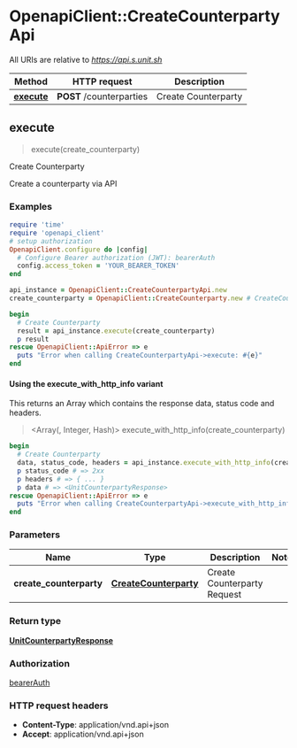 # OpenapiClient::CreateCounterpartyApi

All URIs are relative to *https://api.s.unit.sh*

| Method | HTTP request | Description |
| ------ | ------------ | ----------- |
| [**execute**](CreateCounterpartyApi.md#execute) | **POST** /counterparties | Create Counterparty |


## execute

> <UnitCounterpartyResponse> execute(create_counterparty)

Create Counterparty

Create a counterparty via API 

### Examples

```ruby
require 'time'
require 'openapi_client'
# setup authorization
OpenapiClient.configure do |config|
  # Configure Bearer authorization (JWT): bearerAuth
  config.access_token = 'YOUR_BEARER_TOKEN'
end

api_instance = OpenapiClient::CreateCounterpartyApi.new
create_counterparty = OpenapiClient::CreateCounterparty.new # CreateCounterparty | Create Counterparty Request

begin
  # Create Counterparty
  result = api_instance.execute(create_counterparty)
  p result
rescue OpenapiClient::ApiError => e
  puts "Error when calling CreateCounterpartyApi->execute: #{e}"
end
```

#### Using the execute_with_http_info variant

This returns an Array which contains the response data, status code and headers.

> <Array(<UnitCounterpartyResponse>, Integer, Hash)> execute_with_http_info(create_counterparty)

```ruby
begin
  # Create Counterparty
  data, status_code, headers = api_instance.execute_with_http_info(create_counterparty)
  p status_code # => 2xx
  p headers # => { ... }
  p data # => <UnitCounterpartyResponse>
rescue OpenapiClient::ApiError => e
  puts "Error when calling CreateCounterpartyApi->execute_with_http_info: #{e}"
end
```

### Parameters

| Name | Type | Description | Notes |
| ---- | ---- | ----------- | ----- |
| **create_counterparty** | [**CreateCounterparty**](CreateCounterparty.md) | Create Counterparty Request |  |

### Return type

[**UnitCounterpartyResponse**](UnitCounterpartyResponse.md)

### Authorization

[bearerAuth](../README.md#bearerAuth)

### HTTP request headers

- **Content-Type**: application/vnd.api+json
- **Accept**: application/vnd.api+json

